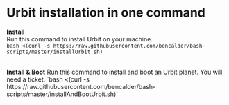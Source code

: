 # Urbit installation in one command

<b>Install</b>  
Run this command to install Urbit on your machine.  
`bash <(curl -s https://raw.githubusercontent.com/bencalder/bash-scripts/master/installUrbit.sh)`  

<br />
<b>Install & Boot</b>  
Run this command to install and boot an Urbit planet. You will need a ticket.  
`bash <(curl -s https://raw.githubusercontent.com/bencalder/bash-scripts/master/installAndBootUrbit.sh)`